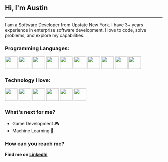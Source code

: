## Hi, I'm Austin
___
I am a Software Developer from Upstate New York. I have 3+ years experience in enterprise software development. I love to code, solve problems, and explore my capabilities.

### Programming Languages:
<img width="40rem" src="https://cdn.jsdelivr.net/gh/devicons/devicon/icons/dotnetcore/dotnetcore-original.svg" />
<img width="40rem" src="https://cdn.jsdelivr.net/gh/devicons/devicon/icons/csharp/csharp-plain.svg" />
<img width="40rem" src="https://cdn.jsdelivr.net/gh/devicons/devicon/icons/cplusplus/cplusplus-plain.svg" />
<img width="40rem" src="https://cdn.jsdelivr.net/gh/devicons/devicon/icons/c/c-plain.svg" />
<img width="40rem" src="https://cdn.jsdelivr.net/gh/devicons/devicon/icons/javascript/javascript-original.svg" />
<img width="40rem" src="https://cdn.jsdelivr.net/gh/devicons/devicon/icons/python/python-original.svg" />
<img width="40rem" src="https://cdn.jsdelivr.net/gh/devicons/devicon/icons/php/php-plain.svg" />
<img width="40rem" src="https://cdn.jsdelivr.net/gh/devicons/devicon/icons/java/java-plain.svg" />
<img width="40rem" src="https://cdn.jsdelivr.net/gh/devicons/devicon/icons/mysql/mysql-plain.svg" />
<img width="40rem" src="https://cdn.jsdelivr.net/gh/devicons/devicon/icons/microsoftsqlserver/microsoftsqlserver-plain-wordmark.svg" />


### Technology I love:
<img width="40rem" src="https://cdn.jsdelivr.net/gh/devicons/devicon/icons/git/git-original.svg" />
<img width="40rem" src="https://cdn.jsdelivr.net/gh/devicons/devicon/icons/google/google-original.svg" />
<img width="40rem" src="https://cdn.jsdelivr.net/gh/devicons/devicon/icons/visualstudio/visualstudio-plain.svg" />
<img width="40rem" src="https://cdn.jsdelivr.net/gh/devicons/devicon/icons/vscode/vscode-original.svg" />
<img width="40rem" src="https://cdn.jsdelivr.net/gh/devicons/devicon/icons/react/react-original.svg" />
<img width="40rem" src="https://cdn.jsdelivr.net/gh/devicons/devicon/icons/ubuntu/ubuntu-plain.svg" />
          
### What's next for me?
- Game Development 🎮
- Machine Learning 🧠

### How can you reach me?
__Find me on [LinkedIn](https://www.linkedin.com/in/sannity/)__

